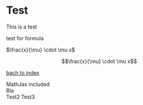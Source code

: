# Test

This is a test

test for formula

$\frac{x}{\mu} \cdot \mu x$

$$\frac{x}{\mu} \cdot \mu x$$

[bach to index](index.md)

MathJax included  
Bla  
Test2
Test3
<script src="https://cdn.mathjax.org/mathjax/latest/MathJax.js?config=TeX-AMS-MML_HTMLorMML" type="text/javascript"></script>
